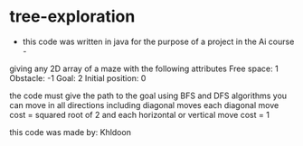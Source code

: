 # tree-exploration
- this code was written in java for the purpose of a project in the Ai course - 

giving any 2D array of a maze with the following attributes
Free space: 1
Obstacle: -1
Goal: 2
Initial position: 0

the code must give the path to the goal using BFS and DFS algorithms
you can move in all directions including diagonal moves
each diagonal move cost = squared root of 2
and each horizontal or vertical move cost = 1

this code was made by: Khldoon
